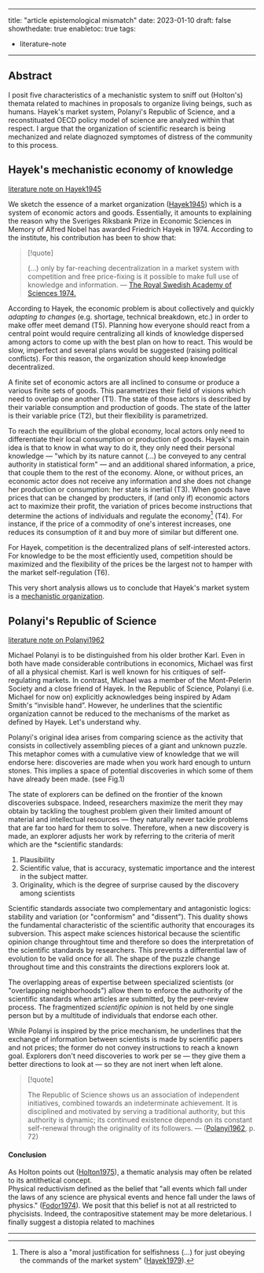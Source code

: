 
---
title: "article epistemological mismatch"
date: 2023-01-10
draft: false
showthedate: true
enabletoc: true
tags:
- literature-note
---


## **Abstract**

I posit five characteristics of a mechanistic system to sniff out (Holton's) themata related to machines in proposals to organize living beings, such as humans. 
Hayek's market system, Polanyi's Republic of Science, and a reconstituated OECD policy model of science are analyzed within that respect. 
I argue that the organization of scientific research is being mechanized and relate diagnozed symptomes of distress of the community to this process. 


## Hayek's mechanistic economy of knowledge 

[literature note on Hayek1945](note/literature%20note%20on%20Hayek1945.md)

We sketch the essence of a market organization ([Hayek1945](reference/Hayek1945.md)) which is a system of economic actors and goods. Essentially, it amounts to explaining the reason why the Sveriges Riksbank Prize in Economic Sciences in Memory of Alfred Nobel has awarded Friedrich Hayek in 1974. According to the institute, his contribution has been to show that:

>[!quote]
>
>(...) only by far-reaching decentralization in a market system with competition and free price-fixing is it possible to make full use of knowledge and information. — [The Royal Swedish Academy of Sciences 1974.](https://www.nobelprize.org/prizes/economic-sciences/1974/press-release/)

According to Hayek, the economic problem is about collectively and quickly _adapting to changes_ (e.g. shortage, technical breakdown, etc.) in order to make offer meet demand (T5). Planning how everyone should react from a central point would require centralizing all kinds of knowledge dispersed among actors to come up with the best plan on how to react. This would be slow, imperfect and several plans would be suggested (raising political conflicts). For this reason, the organization should keep knowledge decentralized. 

A finite set of economic actors are all inclined to consume or produce a various finite sets of goods. This parametrizes their field of visions which need to overlap one another (T1). The state of those actors is described by their variable consumption and production of goods. The state of the latter is their variable price (T2), but their flexibility is parametrized.

To reach the equilibrium of the global economy, local actors only need to differentiate their local consumption or production of goods. Hayek's main idea is that to know in what way to do it, they only need their personal knowledge — "which by its nature cannot (...) be conveyed to any central authority in statistical form" — and an additional shared information, a price, that couple them to the rest of the economy. Alone, or without prices, an economic actor does not receive any information and she does not change her production or consumption: her state is inertial (T3). When goods have prices that can be changed by producters, if (and only if) economic actors act to maximize their profit, the variation of prices become instructions that determine the actions of individuals and regulate the economy[^1] (T4). For instance, if the price of a commodity of one's interest increases, one reduces its consumption of it and buy more of similar but different one. 

For Hayek, competition is the decentralized plans of self-interested actors. For knowledge to be the most efficiently used, competition should be maximized and the flexibility of the prices be the largest not to hamper with the market self-regulation (T6). 

This very short analysis allows us to conclude that Hayek's market system is a [mechanistic organization](concept/mechanistic%20organization.md). 

## Polanyi's Republic of Science

[literature note on Polanyi1962](note/literature%20note%20on%20Polanyi1962.md)

Michael Polanyi is to be distinguished from his older brother Karl. Even in both have made considerable contributions in economics, Michael was first of all a physical chemist. Karl is well known for his critiques of self-regulating markets. In contrast, Michael was a member of the Mont-Pelerin Society and a close friend of Hayek. In the Republic of Science, Polanyi (i.e. Michael for now on) explicitly acknowledges being inspired by Adam Smith's “invisible hand”. However, he underlines that the scientific organization cannot be reduced to the mechanisms of the market as defined by Hayek. Let's understand why. 

Polanyi's original idea arises from comparing science as the activity that consists in collectively assembling pieces of a giant and unknown puzzle. This metaphor comes with a cumulative view of knowledge that we will endorse here: discoveries are made when you work hard enough to unturn stones. This implies a space of potential discoveries in which some of them have already been made. (see Fig.1) 

The state of explorers can be defined on the frontier of the known discoveries subspace. Indeed, researchers maximize the merit they may obtain by tackling the toughest problem given their limited amount of material and intellectual resources — they naturally never tackle problems that are far too hard for them to solve. Therefore, when a new discovery is made, an explorer adjusts her work by referring to the criteria of merit which are the *scientific standards:

1. Plausibility
2. Scientific value, that is accuracy, systematic importance and the interest in the subject matter.
3. Originality, which is the degree of surprise caused by the discovery among scientists

Scientific standards associate two complementary and antagonistic logics: stability and variation (or "conformism" and "dissent"). This duality shows the fundamental characteristic of the scientific authority that encourages its subversion. This aspect make sciences historical because the scientific opinion change throughtout time and therefore so does the interpretation of the scientific standards by researchers. This prevents a differential law of evolution to be valid once for all. The shape of the puzzle change throughout time and this constraints the directions explorers look at. 

The overlapping areas of expertise between specialized scientists (or "overlapping neighborhoods") allow them to enforce the authority of the scientific standards when articles are submitted, by the peer-review process. The fragmentized _scientific opinion_ is not held by one single person but by a multitude of individuals that endorse each other. 

While Polanyi is inspired by the price mechanism, he underlines that the exchange of information between scientists is made by scientific papers and not prices; the former do not convey instructions to reach a known goal. Explorers don't need discoveries to work per se — they give them a better directions to look at — so they are not inert when left alone. 


> [!quote] 
>
>The Republic of Science shows us an association of independent initiatives, combined towards an indeterminate achievement. It is disciplined and motivated by serving a traditional authority, but this authority is dynamic; its continued existence depends on its constant self-renewal through the originality of its followers. —  ([Polanyi1962](reference/Polanyi1962.md), p. 72)  
 

#### Conclusion
As Holton points out ([Holton1975](reference/Holton1975.md)), a thematic analysis may often be related to its antithetical concept.   
Physical reductivism defined as the belief that "all events which fall under the laws of any science are physical events and hence fall under the laws of physics." ([Fodor1974](reference/Fodor1974.md)). 
We posit that this belief is not at all restricted to phycisists. Indeed, the contrapositive statement may be more deletarious. 
I finally suggest a distopia related to machines







--------
[^1]: There is also a "moral justification for selfishness (...) for just obeying the commands of the market system" ([Hayek1979](reference/Hayek1979.md)). 
